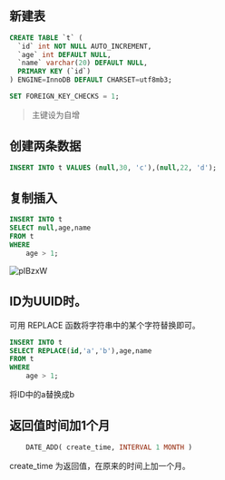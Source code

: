 ## 新建表  
```sql
CREATE TABLE `t` (
  `id` int NOT NULL AUTO_INCREMENT,
  `age` int DEFAULT NULL,
  `name` varchar(20) DEFAULT NULL,
  PRIMARY KEY (`id`)
) ENGINE=InnoDB DEFAULT CHARSET=utf8mb3;

SET FOREIGN_KEY_CHECKS = 1;
```

> 主键设为自增
## 创建两条数据  

```sql
INSERT INTO t VALUES (null,30, 'c'),(null,22, 'd'); 
```

## 复制插入 
```sql
INSERT INTO t 
SELECT null,age,name
FROM t
WHERE
	age > 1;
```

 ![pIBzxW](https://xuemingde.com/pages/image/others/pIBzxW.png)

## ID为UUID时。
可用 REPLACE 函数将字符串中的某个字符替换即可。

```sql
INSERT INTO t 
SELECT REPLACE(id,'a','b'),age,name
FROM t
WHERE
	age > 1;  
```

将ID中的a替换成b  

## 返回值时间加1个月 
```sql
	DATE_ADD( create_time, INTERVAL 1 MONTH ) 
```

create_time 为返回值，在原来的时间上加一个月。
